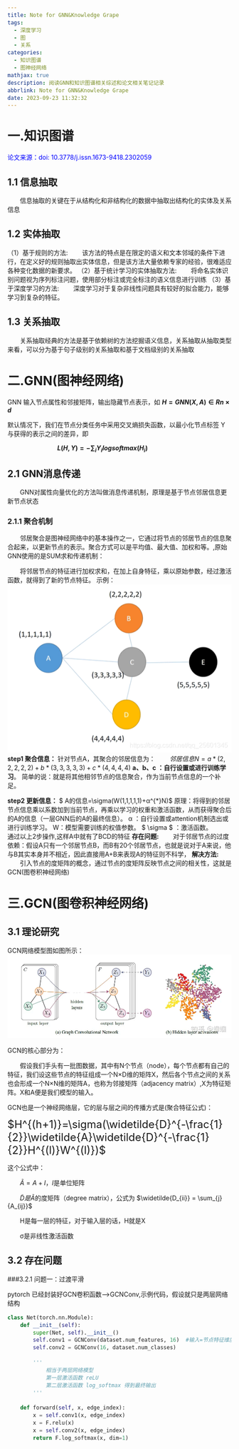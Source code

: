 ```yaml
---
title: Note for GNN&Knowledge Grape
tags:
  - 深度学习
  - 图
  - 关系
categories:
  - 知识图谱
  - 图神经网络
mathjax: true
description: 阅读GNN和知识图谱相关综述和论文相关笔记记录
abbrlink: Note for GNN&Knowledge Grape
date: 2023-09-23 11:32:32
---
```


# 一.知识图谱
<font color=blue>论文来源：doi: 10.3778/j.issn.1673-9418.2302059</font>
## 1.1 信息抽取
&emsp;&emsp;信息抽取的关键在于从结构化和非结构化的数据中抽取出结构化的实体及关系信息
## 1.2 实体抽取
（1）基于规则的方法:
&emsp;&emsp;该方法的特点是在限定的语义和文本邻域的条件下进行，在定义好的规则抽取出实体信息，但是该方法大量依赖专家的经验，很难适应各种变化数据的新要求。
（2）基于统计学习的实体抽取方法:
&emsp;&emsp;将命名实体识别问题视为序列标注问题，使用部分标注或完全标注的语义信息进行训练
（3）基于深度学习的方法:
&emsp;&emsp;深度学习对于复杂非线性问题具有较好的拟合能力，能够学习到复杂的特征。
## 1.3 关系抽取
&emsp;&emsp;关系抽取经典的方法是基于依赖树的方法挖掘语义信息，关系抽取从抽取类型来看，可以分为基于句子级别的关系抽取和基于文档级别的关系抽取


# 二.GNN(图神经网络)
GNN 输入节点属性和邻接矩阵，输出隐藏节点表示，如  **$H = GNN(X, A) ∈ Rn×d$**

默认情况下，我们在节点分类任务中采用交叉熵损失函数，以最小化节点标签 Y 与获得的表示之间的差异，即 

&emsp;&emsp;&emsp;&emsp;&emsp;&emsp;&emsp;&emsp;**$L(H,Y)=-\sum_i{Y_i logsoftmax(H_i)}$**

## 2.1 GNN消息传递

&emsp;&emsp;GNN对属性向量优化的方法叫做消息传递机制，原理是基于节点邻居信息更新节点状态
### 2.1.1 聚合机制
&emsp;&emsp;邻居聚合是图神经网络中的基本操作之一，它通过将节点的邻居节点的信息聚合起来，以更新节点的表示。聚合方式可以是平均值、最大值、加权和等。,原始GNN使用的是SUM求和传递机制：

&emsp;&emsp;将邻居节点的特征进行加权求和，在加上自身特征，乘以原始参数，经过激活函数，就得到了新的节点特征。
示例：![GCN模型图](../assets/image/Note-for-GNN-Knowledge-Grape/GNN-ferture.png)
**step1 聚合信息：**
针对节点A，其聚合的邻居信息为：
&emsp;&emsp;$邻居信息N=a*(2,2,2,2,2)+b*(3,3,3,3,3)+c*(4,4,4,4)$
**a、b、c ：自行设置或进行训练学习**。
简单的说：就是将其他相邻节点的信息聚合，作为当前节点信息的一个补足。

**step2 更新信息：**
$ A的信息=\sigma(W(1,1,1,1,1)+α^{*}N)$
原理：将得到的邻居节点信息乘以系数加到当前节点，再乘以学习的权重和激活函数，从而获得聚合后的A的信息（一层GNN后的A的最终信息）。
α ：自行设置或attention机制选出或进行训练学习。
W：模型需要训练的权值参数。
$ \sigma $ ：激活函数。
&emsp;&emsp;通过以上2步操作,这样A中就有了BCD的特征
**存在问题:**
&emsp;&emsp;对于邻居节点的过度依赖：假设A只有一个邻居节点B，而B有20个邻居节点，也就是说对于A来说，他与B其实本身并不相近，因此直接用A+B来表现A的特征则不科学，
**解决方法:**
&emsp;&emsp;引入节点的度矩阵的概念，通过节点的度矩阵反映节点之间的相关性，这就是GCN(图卷积神经网络)

<!-- https://blog.csdn.net/qq_25601345/article/details/112135810 -->


# 三.GCN(图卷积神经网络)
## 3.1 理论研究
GCN网络模型图如图所示：
![GCN模型图](../assets/image/Note-for-GNN-Knowledge-Grape/GCN-Model.webp)

GCN的核心部分为：

&emsp;&emsp;假设我们手头有一批图数据，其中有N个节点（node），每个节点都有自己的特征，我们设这些节点的特征组成一个N×D维的矩阵X，然后各个节点之间的关系也会形成一个N×N维的矩阵A，也称为邻接矩阵（adjacency matrix）,X为特征矩阵。X和A便是我们模型的输入。

GCN也是一个神经网络层，它的层与层之间的传播方式是(聚合特征公式)：

<font size = 5>$H^{(h+1)}=\sigma(\widetilde{D}^{-\frac{1}{2}}\widetilde{A}\widetilde{D}^{-\frac{1}{2}}H^{(l)}W^{(l)})$</font>

这个公式中：

&emsp;&emsp;$\widetilde{A}=A+I，I$是单位矩阵

&emsp;&emsp;$\widetilde{D}是\widetilde{A}$的度矩阵（degree matrix），公式为 $\widetilde{D_{ii}} = \sum_{j}{A_{ij}}$

&emsp;&emsp;H是每一层的特征，对于输入层的话，H就是X

&emsp;&emsp;σ是非线性激活函数

## 3.2 存在问题
###3.2.1 问题一：过渡平滑
<!-- https://www.zhihu.com/question/346942899 -->


pytorch 已经封装好GCN卷积函数-->GCNConv,示例代码，假设就只是两层网络结构 
``` python
class Net(torch.nn.Module):
    def __init__(self):
        super(Net, self).__init__()
        self.conv1 = GCNConv(dataset.num_features, 16)  #输入=节点特征维度，16是中间隐藏神经元个数
        self.conv2 = GCNConv(16, dataset.num_classes)

        '''
            相当于两层网络模型
            第一层激活函数 reLU
            第二层激活函数 log_softmax 得到最终输出
        '''

    def forward(self, x, edge_index):
        x = self.conv1(x, edge_index)
        x = F.relu(x)
        x = self.conv2(x, edge_index)
        return F.log_softmax(x, dim=1)



